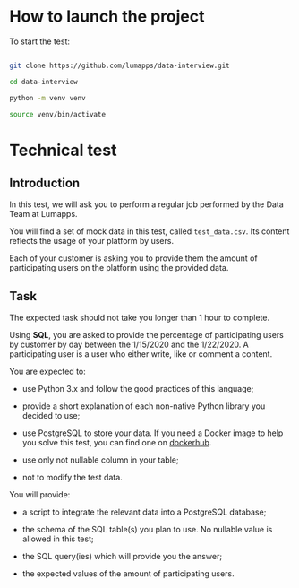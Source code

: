 
# How to launch the project

To start the test:

```bash

git clone https://github.com/lumapps/data-interview.git

cd data-interview

python -m venv venv

source venv/bin/activate

```

# Technical test

## Introduction

In this test, we will ask you to perform a regular job performed by the Data Team at Lumapps.

You will find a set of mock data in this test, called `test_data.csv`. Its content reflects the usage of your platform by users.

Each of your customer is asking you to provide them the amount of participating users on the platform using the provided data.

## Task

The expected task should not take you longer than 1 hour to complete.

Using **SQL**, you are asked to provide the percentage of participating users by customer by day between the 1/15/2020 and the 1/22/2020. A participating user is a user who either write, like or comment a content.

You are expected to:

- use Python 3.x and follow the good practices of this language;

- provide a short explanation of each non-native Python library you decided to use;

- use PostgreSQL to store your data. If you need a Docker image to help you solve this test, you can find one on [dockerhub](https://hub.docker.com/_/postgres).

- use only not nullable column in your table;

- not to modify the test data.

You will provide:

- a script to integrate the relevant data into a PostgreSQL database;

- the schema of the SQL table(s) you plan to use. No nullable value is allowed in this test;

- the SQL query(ies) which will provide you the answer;

- the expected values of the amount of participating users.
